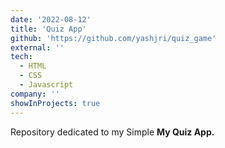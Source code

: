 ```yaml
---
date: '2022-08-12'
title: 'Quiz App'
github: 'https://github.com/yashjri/quiz_game'
external: ''
tech:
  - HTML
  - CSS
  - Javascript
company: ''
showInProjects: true
---
```


Repository dedicated to my Simple **My Quiz App.**
